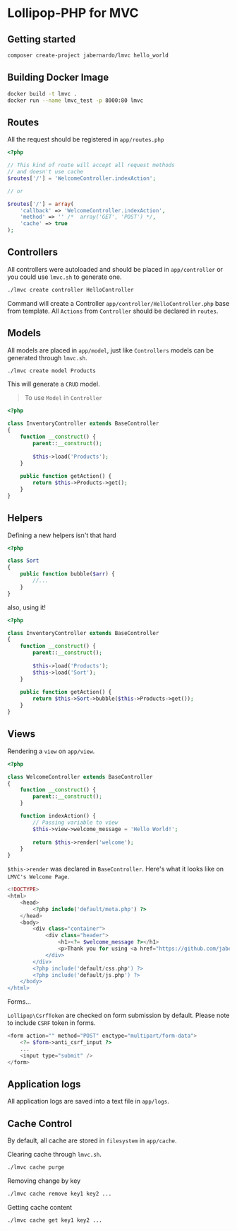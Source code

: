 # Lollipop-PHP for MVC

## Getting started

```bash
composer create-project jabernardo/lmvc hello_world
```

## Building Docker Image

```bash
docker build -t lmvc .
docker run --name lmvc_test -p 8000:80 lmvc
```

## Routes

All the request should be registered in `app/routes.php`

```php
<?php

// This kind of route will accept all request methods
// and doesn't use cache
$routes['/'] = 'WelcomeController.indexAction';

// or

$routes['/'] = array(
    'callback' => 'WelcomeController.indexAction',
    'method' => '' /*  array('GET', 'POST') */,
    'cache' => true
);

```

## Controllers

All controllers were autoloaded and should be placed in
`app/controller` or you could use `lmvc.sh` to generate one.

```bash
./lmvc create controller HelloController
```

Command will create a Controller `app/controller/HelloController.php`
base from template. All `Actions` from `Controller` should be declared
in `routes`.



## Models

All models are placed in `app/model`, just like `Controllers` 
models can be generated through `lmvc.sh`.

```bash
./lmvc create model Products
```

This will generate a `CRUD` model.

> To use `Model` in `Controller`

```php
<?php

class InventoryController extends BaseController
{
    function __construct() {
        parent::__construct();
        
        $this->load('Products');
    }
    
    public function getAction() {
        return $this->Products->get();
    }
}

```

## Helpers

Defining a new helpers isn't that hard

```php
<?php

class Sort
{
    public function bubble($arr) {
        //...
    }
}

```

also, using it!

```php
<?php

class InventoryController extends BaseController
{
    function __construct() {
        parent::__construct();
        
        $this->load('Products');
        $this->load('Sort');
    }
    
    public function getAction() {
        return $this->Sort->bubble($this->Products->get());
    }
}

```

## Views

Rendering a `view` on `app/view`.

```php
<?php

class WelcomeController extends BaseController
{
    function __construct() {
        parent::__construct();
    }

    function indexAction() {
        // Passing variable to view
        $this->view->welcome_message = 'Hello World!';
        
        return $this->render('welcome');
    }
}
```

`$this->render` was declared in `BaseController`.
Here's what it looks like on `LMVC's Welcome Page`.

```php
<!DOCTYPE>
<html>
    <head>
        <?php include('default/meta.php') ?>
    </head>
    <body>
        <div class="container">
            <div class="header">
                <h1><?= $welcome_message ?></h1>
                <p>Thank you for using <a href="https://github.com/jabernardo/lmvc">Lollipop for MVC</a>. Don't forget to give a star!</p>
            </div>
        </div>
        <?php include('default/css.php') ?>
        <?php include('default/js.php') ?>
    </body>
</html>
```

Forms...

`Lollipop\CsrfToken` are checked on form submission by default.
Please note to include `CSRF` token in forms.

```php
<form action="" method="POST" enctype="multipart/form-data">
    <?= $form->anti_csrf_input ?>
    ...
    <input type="submit" />
</form>

```

## Application logs

All application logs are saved into a text file in `app/logs`.


## Cache Control

By default, all cache are stored in `filesystem` in `app/cache`.

Clearing cache through `lmvc.sh`.

```bash
./lmvc cache purge
```

Removing change by key

```bash
./lmvc cache remove key1 key2 ...
```

Getting cache content

```bash
./lmvc cache get key1 key2 ...
```
